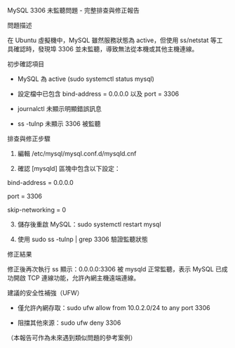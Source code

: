 MySQL 3306 未監聽問題 - 完整排查與修正報告


問題描述

在 Ubuntu 虛擬機中，MySQL 雖然服務狀態為 active，但使用 ss/netstat 等工具確認時，發現埠 3306 並未監聽，導致無法從本機或其他主機連線。


初步確認項目

- MySQL 為 active (sudo systemctl status mysql)

- 設定檔中已包含 bind-address = 0.0.0.0 以及 port = 3306

- journalctl 未顯示明顯錯誤訊息

- ss -tulnp 未顯示 3306 被監聽


排查與修正步驟

1. 編輯 /etc/mysql/mysql.conf.d/mysqld.cnf

2. 確認 [mysqld] 區塊中包含以下設定：

 bind-address = 0.0.0.0

 port = 3306

 skip-networking = 0

3. 儲存後重啟 MySQL：sudo systemctl restart mysql

4. 使用 sudo ss -tulnp | grep 3306 驗證監聽狀態


修正結果

修正後再次執行 ss 顯示：0.0.0.0:3306 被 mysqld 正常監聽，表示 MySQL 已成功開啟 TCP 連線功能，允許內網主機遠端連線。

建議的安全性補強（UFW）

- 僅允許內網存取：sudo ufw allow from 10.0.2.0/24 to any port 3306

- 阻擋其他來源：sudo ufw deny 3306

（本報告可作為未來遇到類似問題的參考案例）